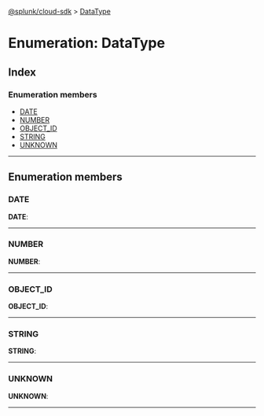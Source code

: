 [@splunk/cloud-sdk](../README.md) > [DataType](../enums/datatype.md)

# Enumeration: DataType

## Index

### Enumeration members

* [DATE](datatype.md#date)
* [NUMBER](datatype.md#number)
* [OBJECT_ID](datatype.md#object_id)
* [STRING](datatype.md#string)
* [UNKNOWN](datatype.md#unknown)

---

## Enumeration members

<a id="date"></a>

###  DATE

**DATE**: 

___
<a id="number"></a>

###  NUMBER

**NUMBER**: 

___
<a id="object_id"></a>

###  OBJECT_ID

**OBJECT_ID**: 

___
<a id="string"></a>

###  STRING

**STRING**: 

___
<a id="unknown"></a>

###  UNKNOWN

**UNKNOWN**: 

___

